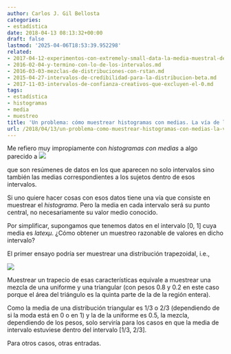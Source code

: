 ```yaml
---
author: Carlos J. Gil Bellosta
categories:
- estadística
date: 2018-04-13 08:13:32+00:00
draft: false
lastmod: '2025-04-06T18:53:39.952298'
related:
- 2017-04-12-experimentos-con-extremely-small-data-la-media-muestral-de-pocas-betas.md
- 2016-02-04-y-termino-con-lo-de-los-intervalos.md
- 2016-03-03-mezclas-de-distribuciones-con-rstan.md
- 2015-04-27-intervalos-de-credibilidad-para-la-distribucion-beta.md
- 2017-11-03-intervalos-de-confianza-creativos-que-excluyen-el-0.md
tags:
- estadística
- histogramas
- media
- muestreo
title: 'Un problema: cómo muestrear histogramas con medias. La vía de los trapecios'
url: /2018/04/13/un-problema-como-muestrear-histogramas-con-medias-la-via-de-los-trapecios/
---
```


Me refiero muy impropiamente con _histogramas con medias_ a algo parecido a
![](/wp-uploads/2018/04/histograma_medias.png#center)


que son resúmenes de datos en los que aparecen no solo intervalos sino también las medias correspondientes a los sujetos dentro de esos intervalos.

Si uno quiere hacer cosas con esos datos tiene una vía que consiste en muestrear el _histograma_. Pero la media en cada intervalo será su punto central, no necesariamente su valor medio conocido.

Por simplificar, supongamos que tenemos datos en el intervalo [0, 1] cuya media es $latex \mu$. ¿Cómo obtener un muestreo razonable de valores en dicho intervalo?

El primer ensayo podría ser muestrear una distribución trapezoidal, i.e.,

![](/wp-uploads/2018/04/muestreo_trapecio.png#center)

Muestrear un trapecio de esas características equivale a muestrear una mezcla de una uniforme y una triangular (con pesos 0.8 y 0.2 en este caso porque el área del triángulo es la quinta parte de la de la región entera).

Como la media de una distribución triangular es 1/3 o 2/3 (dependiendo de si la moda está en 0 o en 1) y la de la uniforme es 0.5, la mezcla, dependiendo de los pesos, solo serviría para los casos en que la media de intervalo estuviese dentro del intervalo [1/3, 2/3].

Para otros casos, otras entradas.